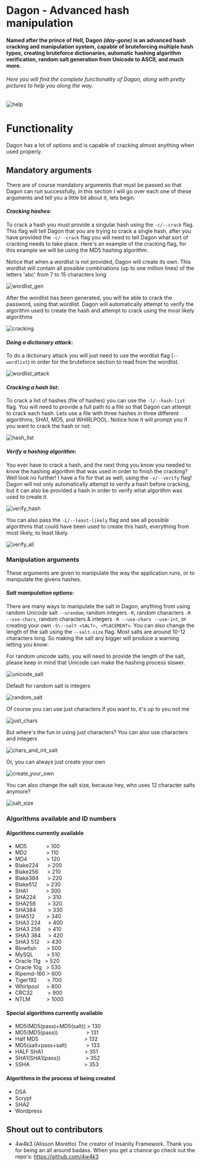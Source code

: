 # Dagon - Advanced hash manipulation
#### Named after the prince of Hell, Dagon *(day-gone)* is an advanced hash cracking and manipulation system, capable of bruteforcing multiple hash types, creating bruteforce dictionaries, automatic hashing algorithm verification, random salt generation from Unicode to ASCII, and much more. 

###### Here you will find the complete functionality of Dagon, along with pretty pictures to help you along the way.

![help](https://cloud.githubusercontent.com/assets/14183473/26105976/e1ba4830-3a09-11e7-8bfd-11e1ae056d49.PNG)

# Functionality

Dagon has a lot of options and is capable of cracking almost anything when used properly.

## Mandatory arguments

There are of course mandatory arguments that must be passed so that Dagon can run successfully, in this section I will go over each one of these arguments and tell you a little bit about it, lets begin.

#### _Cracking hashes_:

To crack a hash you must provide a singular hash using the `-c/--crack` flag. This flag will tell Dagon that you are trying to crack a single hash, after you have provided the `-c/--crack` flag you will need to tell Dagon what sort of cracking needs to take place. Here's an example of the cracking flag, for this example we will be using the MD5 hashing algorithm.

Notice that when a wordlist is not provided, Dagon will create its own. This wordlist will contain all possible combinations (up to one million lines) of the letters 'abc' from 7 to 15 characters long

![wordlist_gen](https://cloud.githubusercontent.com/assets/14183473/26103895/359f712c-3a01-11e7-8d36-55a312da0264.PNG)

After the wordlist has been generated, you will be able to crack the password, using that wordlist. Dagon will automatically attempt to verify the algorithm used to create the hash and attempt to crack using the most likely algorithms

![cracking](https://cloud.githubusercontent.com/assets/14183473/26104116/f8538cda-3a01-11e7-87a7-7136042ffc0e.PNG)

#### _Doing a dictionary attack_:

To do a dictionary attack you will just need to use the wordlist flag (`--wordlist`) in order for the bruteforce section to read from the wordlist. 

![wordlist_attack](https://cloud.githubusercontent.com/assets/14183473/26204867/c28c226a-3ba5-11e7-8e0f-4410d1deb3ef.PNG)

#### _Cracking a hash list_:

To crack a list of hashes (file of hashes) you can use the `-l/--hash-list` flag. You will need to provide a full path to a file so that Dagon can attempt to crack each hash. Lets use a file with three hashes in three different algorithms, SHA1, MD5, and WHIRLPOOL. Notice how it will prompt you if you want to crack the hash or not:

![hash_list](https://cloud.githubusercontent.com/assets/14183473/26104288/c9adf220-3a02-11e7-8879-88a6f2a76a42.PNG)

#### _Verify a hashing algorithm_:

You ever have to crack a hash, and the next thing you know you needed to know the hashing algorithm that was used in order to finish the cracking? Well look no further! I have a fix for that as well, using the `-v/--verify` flag! Dagon will not only automatically attempt to verify a hash before cracking, but it can also be provided a hash in order to verify what algorithm was used to create it.

![verify_hash](https://cloud.githubusercontent.com/assets/14183473/26104876/5c9cad90-3a05-11e7-9055-ef6f2c2ad57c.PNG)

You can also pass the `-L/--least-likely` flag and see all possible algorithms that could have been used to create this hash, everything from most likely, to least likely.

![verify_all](https://cloud.githubusercontent.com/assets/14183473/26104919/860ff9de-3a05-11e7-9ad4-69b43981609a.PNG)

### Manipulation arguments

These arguments are given to manipulate the way the application runs, or to manipulate the givens hashes.

#### _Salt manipulation options_:

There are many ways to manipulate the salt in Dagon, anything from using random Unicode salt `--urandom`, random integers `-R`, random characters `-R --use-chars`, random characters & integers `-R --use-chars --use-int`, or creating your own `-S\--salt <SALT>, <PLACEMENT>`. You can also change the length of the salt using the `--salt-size` flag. Most salts are around 10-12 characters long. So making the salt any bigger will produce a warning letting you know:

For random unicode salts, you will need to provide the length of the salt, please keep in mind that Unicode can make the hashing process slower.

![unicode_salt](https://cloud.githubusercontent.com/assets/14183473/26105454/a32957de-3a07-11e7-93c6-2b728d5b7c20.PNG)

Default for random salt is integers

![random_salt](https://cloud.githubusercontent.com/assets/14183473/26105456/a32a3654-3a07-11e7-93d4-3d7d875f3b52.PNG)

Of course you can use just characters if you want to, it's up to you not me

![just_chars](https://cloud.githubusercontent.com/assets/14183473/26105455/a329fe28-3a07-11e7-9e07-79810de38b02.PNG)

But where's the fun in using just characters? You can also use characters and integers

![chars_and_int_salt](https://cloud.githubusercontent.com/assets/14183473/26105457/a32d1e96-3a07-11e7-9c6a-befa73a75778.PNG)

Or, you can always just create your own

![create_your_own](https://cloud.githubusercontent.com/assets/14183473/26105458/a3fb81e6-3a07-11e7-9f03-d357f2c29600.PNG)

You can also change the salt size, because hey, who uses 12 character salts anymore?

![salt_size](https://cloud.githubusercontent.com/assets/14183473/26105647/5dad0be6-3a08-11e7-8757-bb6bc9e375c2.PNG)

### Algorithms available and ID numbers

#### Algorithms currently available

 - MD5&nbsp;&nbsp;&nbsp;&nbsp;&nbsp;&nbsp;&nbsp;&nbsp;&nbsp;&nbsp;&nbsp;&nbsp;&nbsp;> 100
 - MD2&nbsp;&nbsp;&nbsp;&nbsp;&nbsp;&nbsp;&nbsp;&nbsp;&nbsp;&nbsp;&nbsp;&nbsp;&nbsp;> 110
 - MD4&nbsp;&nbsp;&nbsp;&nbsp;&nbsp;&nbsp;&nbsp;&nbsp;&nbsp;&nbsp;&nbsp;&nbsp;&nbsp;> 120
 - Blake224&nbsp;&nbsp;&nbsp;&nbsp;&nbsp;&nbsp;> 200
 - Blake256&nbsp;&nbsp;&nbsp;&nbsp;&nbsp;&nbsp;> 210
 - Blake384&nbsp;&nbsp;&nbsp;&nbsp;&nbsp;&nbsp;> 220 
 - Blake512&nbsp;&nbsp;&nbsp;&nbsp;&nbsp;&nbsp;> 230
 - SHA1&nbsp;&nbsp;&nbsp;&nbsp;&nbsp;&nbsp;&nbsp;&nbsp;&nbsp;&nbsp;&nbsp;&nbsp;> 300
 - SHA224&nbsp;&nbsp;&nbsp;&nbsp;&nbsp;&nbsp;&nbsp;&nbsp;> 310
 - SHA256&nbsp;&nbsp;&nbsp;&nbsp;&nbsp;&nbsp;&nbsp;&nbsp;> 320
 - SHA384&nbsp;&nbsp;&nbsp;&nbsp;&nbsp;&nbsp;&nbsp;&nbsp;> 330
 - SHA512&nbsp;&nbsp;&nbsp;&nbsp;&nbsp;&nbsp;&nbsp;&nbsp;> 340
 - SHA3 224&nbsp;&nbsp;&nbsp;&nbsp;&nbsp;> 400
 - SHA3 256&nbsp;&nbsp;&nbsp;&nbsp;&nbsp;> 410
 - SHA3 384&nbsp;&nbsp;&nbsp;&nbsp;&nbsp;> 420
 - SHA3 512&nbsp;&nbsp;&nbsp;&nbsp;&nbsp;> 430
 - Blowfish&nbsp;&nbsp;&nbsp;&nbsp;&nbsp;&nbsp;&nbsp;> 500
 - MySQL&nbsp;&nbsp;&nbsp;&nbsp;&nbsp;&nbsp;&nbsp;&nbsp;&nbsp;> 510
 - Oracle 11g&nbsp;&nbsp;&nbsp;> 520
 - Oracle 10g&nbsp;&nbsp;&nbsp;> 530
 - Ripemd-160&nbsp;> 600
 - Tiger192&nbsp;&nbsp;&nbsp;&nbsp;&nbsp;&nbsp;&nbsp;> 700
 - Whirlpool&nbsp;&nbsp;&nbsp;&nbsp;&nbsp;> 800
 - CRC32&nbsp;&nbsp;&nbsp;&nbsp;&nbsp;&nbsp;&nbsp;&nbsp;&nbsp;&nbsp;> 900
 - NTLM&nbsp;&nbsp;&nbsp;&nbsp;&nbsp;&nbsp;&nbsp;&nbsp;&nbsp;&nbsp;&nbsp;> 1000
 
#### Special algorithms currently available

 - MD5(MD5(pass)+MD5(salt))&nbsp;> 130
 - MD5(MD5(pass))&nbsp;&nbsp;&nbsp;&nbsp;&nbsp;&nbsp;&nbsp;&nbsp;&nbsp;&nbsp;&nbsp;&nbsp;&nbsp;&nbsp;&nbsp;&nbsp;&nbsp;&nbsp;&nbsp;> 131
 - Half MD5&nbsp;&nbsp;&nbsp;&nbsp;&nbsp;&nbsp;&nbsp;&nbsp;&nbsp;&nbsp;&nbsp;&nbsp;&nbsp;&nbsp;&nbsp;&nbsp;&nbsp;&nbsp;&nbsp;&nbsp;&nbsp;&nbsp;&nbsp;&nbsp;&nbsp;&nbsp;&nbsp;&nbsp;&nbsp;&nbsp;&nbsp;> 132
 - MD5(salt+pass+salt)&nbsp;&nbsp;&nbsp;&nbsp;&nbsp;&nbsp;&nbsp;&nbsp;&nbsp;&nbsp;&nbsp;&nbsp;&nbsp;> 133
 - HALF SHA1&nbsp;&nbsp;&nbsp;&nbsp;&nbsp;&nbsp;&nbsp;&nbsp;&nbsp;&nbsp;&nbsp;&nbsp;&nbsp;&nbsp;&nbsp;&nbsp;&nbsp;&nbsp;&nbsp;&nbsp;&nbsp;&nbsp;&nbsp;&nbsp;&nbsp;&nbsp;&nbsp;&nbsp;> 351
 - SHA1(SHA1(pass))&nbsp;&nbsp;&nbsp;&nbsp;&nbsp;&nbsp;&nbsp;&nbsp;&nbsp;&nbsp;&nbsp;&nbsp;&nbsp;&nbsp;&nbsp;&nbsp;&nbsp;> 352
 - SSHA&nbsp;&nbsp;&nbsp;&nbsp;&nbsp;&nbsp;&nbsp;&nbsp;&nbsp;&nbsp;&nbsp;&nbsp;&nbsp;&nbsp;&nbsp;&nbsp;&nbsp;&nbsp;&nbsp;&nbsp;&nbsp;&nbsp;&nbsp;&nbsp;&nbsp;&nbsp;&nbsp;&nbsp;&nbsp;&nbsp;&nbsp;&nbsp;&nbsp;&nbsp;&nbsp;&nbsp;&nbsp;> 353

#### Algorithms in the process of being created

 - DSA
 - Scrypt
 - SHA2
 - Wordpress
 
## Shout out to contributors

 - 4w4k3 (Alisson Moretto)
     The creator of Insanity Framework. Thank you for being an all around badass. When you get a chance go check out the repo's: https://github.com/4w4k3